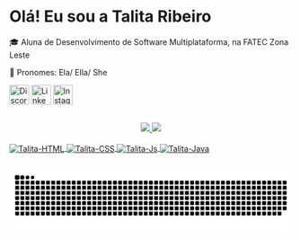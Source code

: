 # Olá! Eu sou a Talita Ribeiro 

🎓  Aluna de Desenvolvimento de Software Multiplataforma, na FATEC Zona Leste

💁 Pronomes: Ela/ Ella/ She

 <div>
 	<a href="https://discord.com/" target="_blank"><img src="https://i.imgur.com/K9DMDt5.png" title="Discord" width="35" height="35"/></a>
  <a href="https://www.linkedin.com/in/talita-ribeiro-b5a105186/" target="_blank"><img src="https://imgur.com/agFpzYh.png" title="Linkedin" width="35" height="35"/></a>
  <a href="https://www.instagram.com/talitaribeiro.ribeiro/" target="_blank"><img src="hhttps://i.imgur.com/OjckXlZ.png"" title="Instagram" width="35" height="35"/></a>
 
</div>
  
  ##
<div align="center">
  <a href="https://github.com/talitarribeiro">
  <img height="140em" src="https://github-readme-stats.vercel.app/api?username=talitarribeiro&show_icons=true&theme=dracula&include_all_commits=true&count_private=true"/>
  <img height="140em" src="https://github-readme-stats.vercel.app/api/top-langs/?username=talitarribeiro&layout=compact&langs_count=7&theme=dracula"/>
</div>
  
<div style="display: flow"><br>
 <img align="center" alt="Talita-HTML" height="40" width="50" src="https://cdn.jsdelivr.net/gh/devicons/devicon/icons/html5/html5-original.svg">
 <img align="center" alt="Talita-CSS" height="40" width="50" src="https://cdn.jsdelivr.net/gh/devicons/devicon/icons/css3/css3-original.svg">
 <img align="center" alt="Talita-Js" height="40" width="50" src="https://cdn.jsdelivr.net/gh/devicons/devicon/icons/javascript/javascript-original.svg">
 <img align="center" alt="Talita-Java" height="40" width="50" src="https://cdn.jsdelivr.net/gh/devicons/devicon/icons/java/java-original.svg" 
</div>
  
  ##

![Snake animation](https://github.com/talitarribeiro/talitarribeiro/blob/output/github-contribution-grid-snake.svg)
